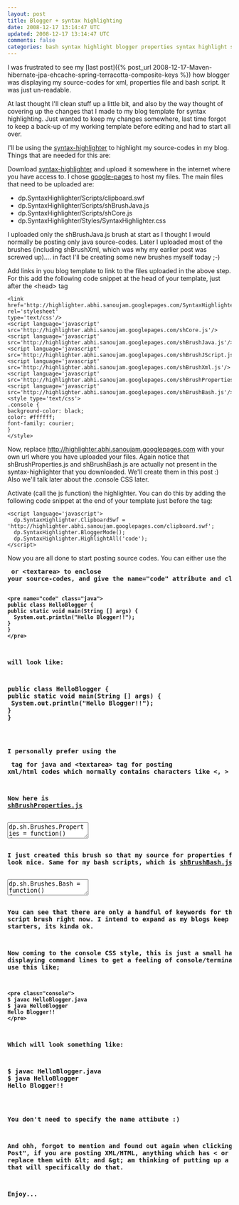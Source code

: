```yaml
---           
layout: post
title: Blogger + syntax highlighting
date: 2008-12-17 13:14:47 UTC
updated: 2008-12-17 13:14:47 UTC
comments: false
categories: bash syntax highlight blogger properties syntax highlight syntax-highlight
---
```

 
I was frustrated to see my
 [last post]({% post_url 2008-12-17-Maven-hibernate-jpa-ehcache-spring-terracotta-composite-keys %})
how blogger was 
displaying my source-codes for xml, properties file and bash script. It was just un-readable.

At last thought I'll clean stuff up a little bit, and also by the way thought of covering up the changes that I made to 
my blog template for syntax highlighting. Just wanted to keep my changes somewhere, last time forgot to keep a back-up 
of my working template before editing and had to start all over.

I'll be using the <a href="http://code.google.com/p/syntaxhighlighter/">syntax-highlighter</a> to highlight my 
source-codes in my blog.
Things that are needed for this are:

Download <a 
href="http://syntaxhighlighter.googlecode.com/files/SyntaxHighlighter_1.5.1.rar">syntax-highlighter</a> and upload it 
somewhere in the internet where you have access to. I chose <a href="http://pages.google.com/">google-pages</a> to host 
my files.
The main files that need to be uploaded are:
<ul><li>dp.SyntaxHighlighter/Scripts/clipboard.swf
</li><li>dp.SyntaxHighlighter/Scripts/shBrushJava.js
</li><li>dp.SyntaxHighlighter/Scripts/shCore.js
</li><li>dp.SyntaxHighlighter/Styles/SyntaxHighlighter.css
</li></ul>I uploaded only the shBrushJava.js brush at start as I thought I would normally be posting only java 
source-codes. Later I uploaded most of the brushes (including shBrushXml, which was why my earlier post was screwed 
up).... in fact I'll be creating some new brushes myself today ;-)

Add links in you blog template to link to the files uploaded in the above step. For this add the following 
code snippet at the head of your template, just after the &lt;head&gt; tag

~~~
<link href='http://highlighter.abhi.sanoujam.googlepages.com/SyntaxHighlighter.css' rel='stylesheet' 
type='text/css'/>
<script language='javascript' src='http://highlighter.abhi.sanoujam.googlepages.com/shCore.js'/>
<script language='javascript' src='http://highlighter.abhi.sanoujam.googlepages.com/shBrushJava.js'/>
<script language='javascript' src='http://highlighter.abhi.sanoujam.googlepages.com/shBrushJScript.js'/>
<script language='javascript' src='http://highlighter.abhi.sanoujam.googlepages.com/shBrushXml.js'/>
<script language='javascript' src='http://highlighter.abhi.sanoujam.googlepages.com/shBrushProperties.js'/>
<script language='javascript' src='http://highlighter.abhi.sanoujam.googlepages.com/shBrushBash.js'/>
<style type='text/css'>
.console {
background-color: black;
color: #ffffff;
font-family: courier;
}
</style>
~~~

Now, replace http://highlighter.abhi.sanoujam.googlepages.com with your own url where you have uploaded your files.
Again notice that shBrushProperties.js and shBrushBash.js are actually not present in the syntax-highlighter that you 
downloaded. We'll create them in this post :)
Also we'll talk later about the .console CSS later.

Activate (call the js function) the highlighter. You can do this by adding the following code snippet at the 
end of your template just before the </body>tag:


    <script language='javascript'>
      dp.SyntaxHighlighter.ClipboardSwf = 'http://highlighter.abhi.sanoujam.googlepages.com/clipboard.swf'; 
      dp.SyntaxHighlighter.BloggerMode();
      dp.SyntaxHighlighter.HighlightAll('code'); 
    </script>

</li></ol>Now you are all done to start posting source codes. You can either use the <span 
style="font-weight: bold;"><pre></span> or <span style="font-weight: bold;">&lt;textarea></span> to enclose 
your source-codes, and give the name="code" attribute and class="java" for your java source. eg.

    <pre name="code" class="java">
    public class HelloBlogger {
    public static void main(String [] args) {
      System.out.println("Hello Blogger!!");
    }
    }
    </pre>

will look like:

<pre name="code" class="java:collapse">
public class HelloBlogger {
public static void main(String [] args) {
 System.out.println("Hello Blogger!!");
}
}
</pre>

I personally prefer using the <span style="font-weight: bold;"><pre></span> tag for java and <span 
style="font-weight: bold;">&lt;textarea></span> tag for posting xml/html codes which normally contains characters 
like <, >

Now here is <a href="{{ ASSET_PATH }}/highlighter/shBrushProperties.js">shBrushProperties.js</a>
<textarea name="code" class="js">
dp.sh.Brushes.Properties = function()
{
 this.regexList = [
  { regex: dp.sh.RegexLib.SingleLinePerlComments,       css: 'comment' },  // one line comments
  { regex: new RegExp('\\b([\\d]+(\\.[\\d]+)?|0x[a-f0-9]+)\\b', 'gi'), css: 'number' },  // numbers
 ];
}
dp.sh.Brushes.Properties.prototype = new dp.sh.Highlighter();
dp.sh.Brushes.Properties.Aliases = ['properties'];
</textarea>

I just created this brush so that my source for properties file can look nice.
Same for my bash scripts, which is <a 
href="{{ ASSET_PATH }}/highlighter/shBrushBash.js">shBrushBash.js</a>:
<textarea name="code" class="js">
dp.sh.Brushes.Bash = function()
{
 var keywords = 'break case esac if fi do done in while ' +
   'echo ls touch uname rm ' +
   'mvn svn' +
   '';
 this.regexList = [
  { regex: dp.sh.RegexLib.SingleLinePerlComments,        css: 'comment' },  // one line comments
  { regex: dp.sh.RegexLib.DoubleQuotedString,        css: 'string' },  // strings
  { regex: dp.sh.RegexLib.SingleQuotedString,        css: 'string' },  // strings
  { regex: new RegExp('\\b([\\d]+(\\.[\\d]+)?|0x[a-f0-9]+)\\b', 'gi'), css: 'number' },  // numbers
  { regex: new RegExp(this.GetKeywords(keywords), 'gm'),     css: 'keyword' }  // bash keyword
  ];
}
dp.sh.Brushes.Bash.prototype = new dp.sh.Highlighter();
dp.sh.Brushes.Bash.Aliases = ['bash'];
</textarea>

You can see that there are only a handful of keywords for the Bash script brush right now. I intend to expand as my 
blogs keep rolling. For starters, its kinda ok.

Now coming to the console CSS style, this is just a small hack for displaying command lines to get a feeling of 
console/terminals
You can use this like;

    <pre class="console">
    $ javac HelloBlogger.java
    $ java HelloBlogger
    Hello Blogger!!
    </pre>

Which will look something like:

<pre class="console">
$ javac HelloBlogger.java
$ java HelloBlogger
Hello Blogger!!
</pre>

You don't need to specify the name attibute :)

And ohh, forgot to mention and found out again when clicking "Publish Post", if you are posting XML/HTML, anything 
which has < or >, replace them with &amp;lt; and &amp;gt; am thinking of putting up a post that will specifically 
do that.

Enjoy...<img src="http://feeds.feedburner.com/~r/abhisanoujam-blogspot/~4/OGxRWKQ7ZjI" height="1" width="1"/>
